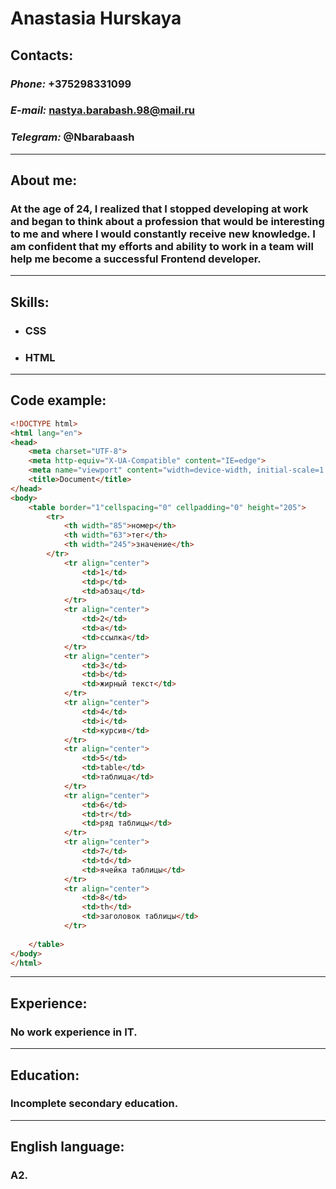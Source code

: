 # Anastasia Hurskaya
## **Contacts:**
### ***Phone:*** +375298331099
### ***E-mail:*** nastya.barabash.98@mail.ru
### ***Telegram:*** @Nbarabaash
---
## **About me:**
### At the age of 24, I realized that I stopped developing at work and began to think about a profession that would be interesting to me and where I would constantly receive new knowledge. I am confident that my efforts and ability to work in a team will help me become a successful Frontend developer.
---
## **Skills:**
* ### CSS
* ### HTML
---
## **Code example:**
```html
<!DOCTYPE html>
<html lang="en">
<head>
    <meta charset="UTF-8">
    <meta http-equiv="X-UA-Compatible" content="IE=edge">
    <meta name="viewport" content="width=device-width, initial-scale=1.0">
    <title>Document</title>
</head>
<body>
    <table border="1"cellspacing="0" cellpadding="0" height="205">
        <tr>
            <th width="85">номер</th>
            <th width="63">тег</th>
            <th width="245">значение</th>
        </tr>
            <tr align="center">
                <td>1</td>
                <td>p</td>
                <td>абзац</td>
            </tr>
            <tr align="center">
                <td>2</td>
                <td>a</td>
                <td>ссылка</td>
            </tr>
            <tr align="center">
                <td>3</td>
                <td>b</td>
                <td>жирный текст</td>
            </tr>
            <tr align="center">
                <td>4</td>
                <td>i</td>
                <td>курсив</td>
            </tr>
            <tr align="center">
                <td>5</td>
                <td>table</td>
                <td>таблица</td>
            </tr>
            <tr align="center">
                <td>6</td>
                <td>tr</td>
                <td>ряд таблицы</td>
            </tr>
            <tr align="center">
                <td>7</td>
                <td>td</td>
                <td>ячейка таблицы</td>
            </tr>
            <tr align="center">
                <td>8</td>
                <td>th</td>
                <td>заголовок таблицы</td>
            </tr>
        
    </table>
</body>
</html>
```
---
## **Experience:**
### No work experience in IT.
---
## **Education:**
### Incomplete secondary education.
---
## **English language:**
### A2.
